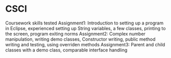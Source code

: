 # CSCI
Coursework skills tested
Assignment1: Introduction to setting up a program in Eclipse, experienced setting up String variables, a few classes, printing to the screen, program exiting norms
Assignment2: Complex number manipulation, writing demo classes, Constructor writing, public method writing and testing, using overriden methods
Assignment3: Parent and child classes with a demo class, comparable interface handling

